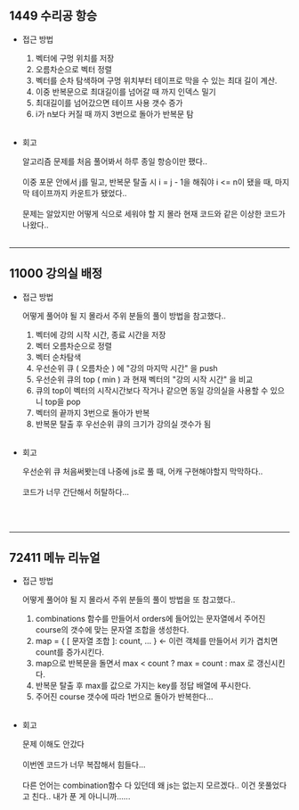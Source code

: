 ## 1449 수리공 항승

- 접근 방법
  <br/>

  1. 벡터에 구멍 위치를 저장
  2. 오름차순으로 벡터 정렬
  3. 벡터를 순차 탐색하며 구멍 위치부터 테이프로 막을 수 있는 최대 길이 계산.
  4. 이중 반복문으로 최대길이를 넘어갈 때 까지 인덱스 밀기
  5. 최대길이를 넘어갔으면 테이프 사용 갯수 증가
  6. i가 n보다 커질 때 까지 3번으로 돌아가 반복문 탐
     <br/>
     <br/>

- 회고
  <br/>

  알고리즘 문제를 처음 풀어봐서 하루 종일 항승이만 팼다..<br /><br />
  이중 포문 안에서 j를 밀고, 반복문 탈출 시 i = j - 1을 해줘야 i <= n이 됐을 때, 마지막 테이프까지 카운트가 됐었다..<br /><br />
  문제는 알았지만 어떻게 식으로 세워야 할 지 몰라 현재 코드와 같은 이상한 코드가 나왔다..
  <br />
  <br />

---

## 11000 강의실 배정

- 접근 방법
  <br/>

  어떻게 풀어야 될 지 몰라서 주위 분들의 풀이 방법을 참고했다..

  1. 벡터에 강의 시작 시간, 종료 시간을 저장
  2. 벡터 오름차순으로 정렬
  3. 벡터 순차탐색
  4. 우선순위 큐 ( 오름차순 ) 에 "강의 마지막 시간" 을 push
  5. 우선순위 큐의 top ( min ) 과 현재 벡터의 "강의 시작 시간" 을 비교
  6. 큐의 top이 벡터의 시작시간보다 작거나 같으면 동일 강의실을 사용할 수 있으니 top을 pop
  7. 벡터의 끝까지 3번으로 돌아가 반복
  8. 반복문 탈출 후 우선순위 큐의 크기가 강의실 갯수가 됨
     <br/>
     <br/>

- 회고
  <br/>

  우선순위 큐 처음써봣는데 나중에 js로 풀 때, 어캐 구현해야할지 막막하다..<br /><br />
  코드가 너무 간단해서 허탈하다...

  <br />
  <br />

---

## 72411 메뉴 리뉴얼

- 접근 방법
  <br/>

  어떻게 풀어야 될 지 몰라서 주위 분들의 풀이 방법을 또 참고했다..

  1.  combinations 함수를 만들어서 orders에 들어있는 문자열에서 주어진 course의 갯수에 맞는 문자열 조합을 생성한다.
  2.  map = { [ 문자열 조합 ]: count, ... } <- 이런 객체를 만들어서 키가 겹치면 count를 증가시킨다.
  3.  map으로 반복문을 돌면서 max < count ? max = count : max 로 갱신시킨다.
  4.  반복문 탈출 후 max를 값으로 가지는 key를 정답 배열에 푸시한다.
  5.  주어진 course 갯수에 따라 1번으로 돌아가 반복한다...
      <br/>
      <br/>

- 회고
  <br/>

  문제 이해도 안갔다<br /><br />
  이번엔 코드가 너무 복잡해서 힘들다...<br /><br />
  다른 언어는 combination함수 다 있던데 왜 js는 없는지 모르겠다..
  이건 못풀었다고 친다.. 내가 푼 게 아니니까......

